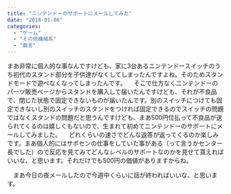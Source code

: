 ```yaml
---
title: "ニンテンドーのサポートにメールしてみた"
date: "2018-01-08"
categories: 
  - "ゲーム"
  - "その他機械系"
  - "戯言"
---
```


まあ非常に個人的な事なんですけども、家に3台あるニンテンドースイッチのうち初代のスタンド部分を子供達がなくしてしまったんですよね。そのためスタンドモードで遊べなくなってしまったんです。 　そこで仕方なくニンテンドーのパーツ販売ページからスタンドを購入して届いたんですけども、それが不良品で、閉じた状態で固定できないものが届いたんです。別のスイッチにつけても固定できないし別のスイッチのスタンドをつければ固定できるのでスイッチの問題ではなくスタンドの問題だと思うんですけども、まあ500円位払って不良品が送られてくるのは嬉しくもないので、生まれて初めてニンテンドーのサポートにメールしてみました。 　どれくらいの速さでどんな返答が返ってくるのか楽しみです。まあ個人的にはサポセンの仕事をしていた事がある（って言うかセンター長でした）ので反応を見てみてどんなレベルのサポートなのかを見せて貰えればいいな、と思います。それだけでも500円の価値がありますからね。

　まあ今日の夜メールしたので今週中くらいに話が終わればいいな、と思います。
